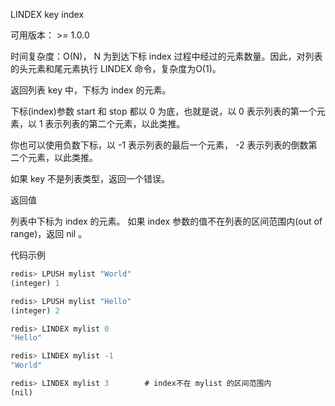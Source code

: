 LINDEX key index

可用版本： >= 1.0.0

时间复杂度：O(N)， N 为到达下标 index 过程中经过的元素数量。因此，对列表的头元素和尾元素执行 LINDEX 命令，复杂度为O(1)。

返回列表 key 中，下标为 index 的元素。

下标(index)参数 start 和 stop 都以 0 为底，也就是说，以 0 表示列表的第一个元素，以 1 表示列表的第二个元素，以此类推。

你也可以使用负数下标，以 -1 表示列表的最后一个元素， -2 表示列表的倒数第二个元素，以此类推。

如果 key 不是列表类型，返回一个错误。

返回值

列表中下标为 index 的元素。 如果 index 参数的值不在列表的区间范围内(out of range)，返回 nil 。

代码示例

```javascript
redis> LPUSH mylist "World"
(integer) 1

redis> LPUSH mylist "Hello"
(integer) 2

redis> LINDEX mylist 0
"Hello"

redis> LINDEX mylist -1
"World"

redis> LINDEX mylist 3        # index不在 mylist 的区间范围内
(nil)
```

